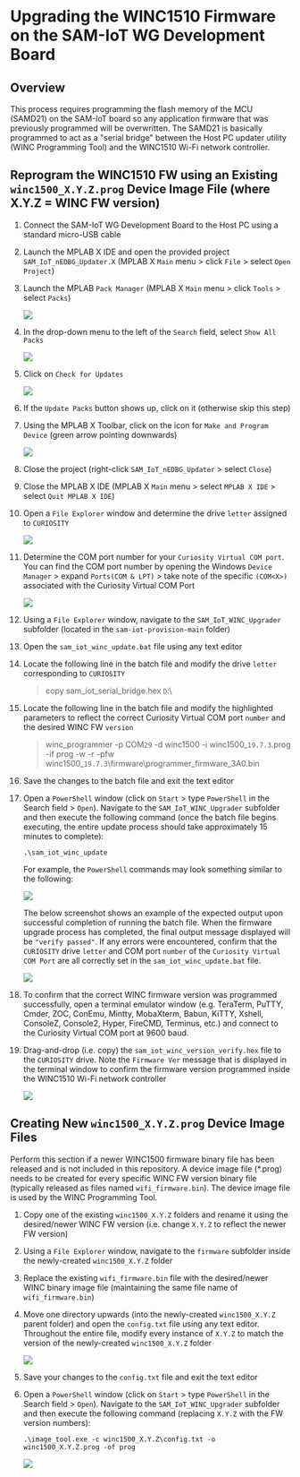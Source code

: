 # Upgrading the WINC1510 Firmware on the SAM-IoT WG Development Board

## Overview

This process requires programming the flash memory of the MCU (SAMD21) on the SAM-IoT board so any application firmware that was previously programmed will be overwritten.  The SAMD21 is basically programmed to act as a "serial bridge" between the Host PC updater utility (WINC Programming Tool) and the WINC1510 Wi-Fi network controller.

## Reprogram the WINC1510 FW using an Existing `winc1500_X.Y.Z.prog` Device Image File (where X.Y.Z = WINC FW version)

1. Connect the SAM-IoT WG Development Board to the Host PC using a standard micro-USB cable

2. Launch the MPLAB X IDE and open the provided project `SAM_IoT_nEDBG_Updater.X` (MPLAB X `Main` menu > click `File` > select `Open Project`)

3. Launch the MPLAB `Pack Manager` (MPLAB X `Main` menu > click `Tools` > select `Packs`)

    <img src=".//media/image_01.png" />

4. In the drop-down menu to the left of the `Search` field, select `Show All Packs`

    <img src=".//media/image_02.png" />

5. Click on `Check for Updates`

    <img src=".//media/image_03.png" />

6. If the `Update Packs` button shows up, click on it (otherwise skip this step)

7. Using the MPLAB X Toolbar, click on the icon for `Make and Program Device` (green arrow pointing downwards)

    <img src=".//media/image_04.png" />

8. Close the project (right-click `SAM_IoT_nEDBG_Updater` > select `Close`)

9. Close the MPLAB X IDE (MPLAB X `Main` menu > select `MPLAB X IDE` > select `Quit MPLAB X IDE`)

10. Open a `File Explorer` window and determine the drive `letter` assigned to `CURIOSITY` 

    <img src=".//media/image_05.png" />

11. Determine the COM port number for your `Curiosity Virtual COM port`.  You can find the COM port number by opening the Windows `Device Manager` &gt; expand `Ports(COM & LPT)` &gt; take note of the specific `(COM<X>)` associated with the Curiosity Virtual COM Port

    <img src=".//media/image_06.png" />

12. Using a `File Explorer` window, navigate to the `SAM_IoT_WINC_Upgrader` subfolder (located in the `sam-iot-provision-main` folder)

13. Open the `sam_iot_winc_update.bat` file using any text editor

14. Locate the following line in the batch file and modify the drive `letter` corresponding to `CURIOSITY`

    > copy sam_iot_serial_bridge.hex `D`:\

15. Locate the following line in the batch file and modify the highlighted parameters to reflect the correct Curiosity Virtual COM port `number` and the desired WINC FW `version`

    > winc_programmer -p COM`29` -d winc1500 -i winc1500_`19.7.3`.prog -if prog -w -r -pfw winc1500_`19.7.3`\firmware\programmer_firmware_3A0.bin

16. Save the changes to the batch file and exit the text editor

17. Open a `PowerShell` window (click on `Start` > type `PowerShell` in the Search field > `Open`).  Navigate to the `SAM_IoT_WINC_Upgrader` subfolder and then execute the following command (once the batch file begins executing, the entire update process should take approximately 15 minutes to complete):
    ```
    .\sam_iot_winc_update
    ```
    For example, the `PowerShell` commands may look something similar to the following:

    <img src=".//media/image_07.png" />

    The below screenshot shows an example of the expected output upon successful completion of running the batch file.  When the firmware upgrade process has completed, the final output message displayed will be `"verify passed"`.  If any errors were encountered, confirm that the `CURIOSITY` drive `letter` and COM port `number` of the `Curiosity Virtual COM Port` are all correctly set in the `sam_iot_winc_update.bat` file.  
    
    <img src=".//media/image_08.png" />

18. To confirm that the correct WINC firmware version was programmed successfully, open a terminal emulator window (e.g. TeraTerm, PuTTY, Cmder, ZOC, ConEmu, Mintty, MobaXterm, Babun, KiTTY, Xshell, ConsoleZ, Console2, Hyper, FireCMD, Terminus, etc.) and connect to the Curiosity Virtual COM port at 9600 baud.

19. Drag-and-drop (i.e. copy) the `sam_iot_winc_version_verify.hex` file to the `CURIOSITY` drive.  Note the `Firmware Ver` message that is displayed in the terminal window to confirm the firmware version programmed inside the WINC1510 Wi-Fi network controller

    <img src=".//media/image_09.png" />
 
## Creating New `winc1500_X.Y.Z.prog` Device Image Files

Perform this section if a newer WINC1500 firmware binary file has been released and is not included in this repository.  A device image file (*.prog) needs to be created for every specific WINC FW version binary file (typically released as files named `wifi_firmware.bin`).  The device image file is used by the WINC Programming Tool.

1. Copy one of the existing `winc1500_X.Y.Z` folders and rename it using the desired/newer WINC FW version (i.e. change `X.Y.Z` to reflect the newer FW version)

2. Using a `File Explorer` window, navigate to the `firmware` subfolder inside the newly-created `winc1500_X.Y.Z` folder

3. Replace the existing `wifi_firmware.bin` file with the desired/newer WINC binary image file (maintaining the same file name of `wifi_firmware.bin`)

4. Move one directory upwards (into the newly-created `winc1500_X.Y.Z` parent folder) and open the `config.txt` file using any text editor.  Throughout the entire file, modify every instance of `X.Y.Z` to match the version of the newly-created `winc1500_X.Y.Z` folder

    <img src=".//media/image_10.png" />

5. Save your changes to the `config.txt` file and exit the text editor

6. Open a `PowerShell` window (click on `Start` > type `PowerShell` in the Search field > `Open`).  Navigate to the `SAM_IoT_WINC_Upgrader` subfolder and then execute the following command (replacing `X.Y.Z` with the FW version numbers):
    ```
    .\image_tool.exe -c winc1500_X.Y.Z\config.txt -o winc1500_X.Y.Z.prog -of prog
    ```
    <img src=".//media/image_11.png" />
